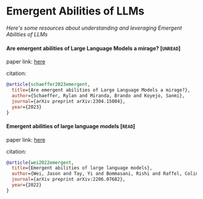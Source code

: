 # Emergent Abilities of LLMs
*Here's some resources about understanding and leveraging Emergent Abilities of LLMs*


#### Are emergent abilities of Large Language Models a mirage? [`UNREAD`]

paper link: [here](https://arxiv.org/pdf/2304.15004.pdf?)

citation: 
```bibtex
@article{schaeffer2023emergent,
  title={Are emergent abilities of Large Language Models a mirage?},
  author={Schaeffer, Rylan and Miranda, Brando and Koyejo, Sanmi},
  journal={arXiv preprint arXiv:2304.15004},
  year={2023}
}
```
    


#### Emergent abilities of large language models [`READ`]

paper link: [here](https://arxiv.org/pdf/2206.07682.pdf?trk=cndc-detail)

citation: 
```bibtex
@article{wei2022emergent,
  title={Emergent abilities of large language models},
  author={Wei, Jason and Tay, Yi and Bommasani, Rishi and Raffel, Colin and Zoph, Barret and Borgeaud, Sebastian and Yogatama, Dani and Bosma, Maarten and Zhou, Denny and Metzler, Donald and others},
  journal={arXiv preprint arXiv:2206.07682},
  year={2022}
}
```